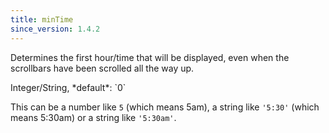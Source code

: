 ```yaml
---
title: minTime
since_version: 1.4.2
---
```


Determines the first hour/time that will be displayed, even when the scrollbars have been scrolled all the way up.

<div class='spec' markdown='1'>
Integer/String, *default*: `0`
</div>

This can be a number like `5` (which means 5am), a string like `'5:30'` (which means 5:30am) or a string like `'5:30am'`.
